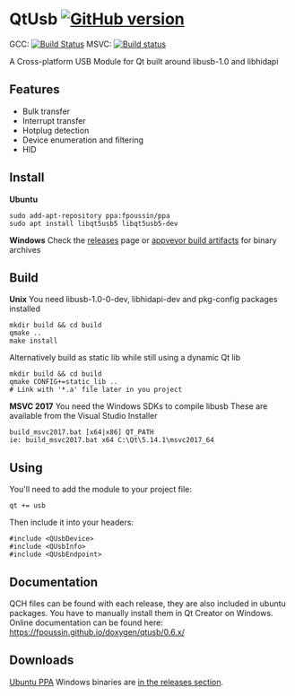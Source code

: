 # QtUsb [![GitHub version](https://badge.fury.io/gh/fpoussin%2Fqtusb.svg)](https://badge.fury.io/gh/fpoussin%2Fqtusb)

GCC: [![Build Status](https://jenkins.netyxia.net/buildStatus/icon?job=QtUsb%2Fmaster)](https://jenkins.netyxia.net/blue/organizations/jenkins/QtUsb/branches/)
MSVC: [![Build status](https://ci.appveyor.com/api/projects/status/4ns2jbdoveyj8n0y?svg=true)](https://ci.appveyor.com/project/fpoussin/qtusb)

A Cross-platform USB Module for Qt built around libusb-1.0 and libhidapi

## Features

- Bulk transfer
- Interrupt transfer
- Hotplug detection
- Device enumeration and filtering
- HID

## Install

**Ubuntu**
```
sudo add-apt-repository ppa:fpoussin/ppa
sudo apt install libqt5usb5 libqt5usb5-dev
```

**Windows**
Check the [releases](https://github.com/fpoussin/QtUsb/releases) page or [appveyor build artifacts](https://ci.appveyor.com/project/fpoussin/qtusb) for binary archives

## Build

**Unix**
You need libusb-1.0-0-dev, libhidapi-dev and pkg-config packages installed
```shell
mkdir build && cd build
qmake ..
make install
```
Alternatively build as static lib while still using a dynamic Qt lib
```shell
mkdir build && cd build
qmake CONFIG+=static_lib ..
# Link with '*.a' file later in you project
```

**MSVC 2017**
You need the Windows SDKs to compile libusb
These are available from the Visual Studio Installer
```
build_msvc2017.bat [x64|x86] QT_PATH
ie: build_msvc2017.bat x64 C:\Qt\5.14.1\msvc2017_64
```

## Using

You'll need to add the module to your project file:
```
qt += usb
```

Then include it into your headers:
```
#include <QUsbDevice>
#include <QUsbInfo>
#include <QUsbEndpoint>
```

## Documentation

QCH files can be found with each release, they are also included in ubuntu packages.
You have to manually install them in Qt Creator on Windows.
Online documentation can be found here: https://fpoussin.github.io/doxygen/qtusb/0.6.x/

## Downloads

[Ubuntu PPA](https://launchpad.net/~fpoussin/+archive/ubuntu/ppa)
Windows binaries are [in the releases section](https://github.com/fpoussin/QtUsb/releases).
